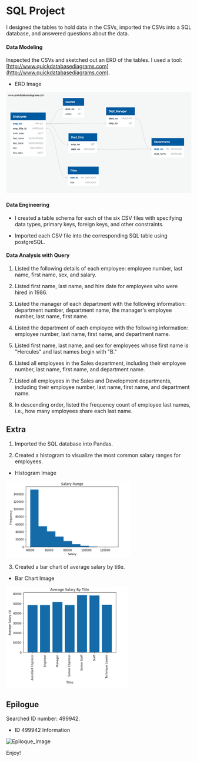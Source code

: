# SQL Project

I designed the tables to hold data in the CSVs, imported the CSVs into a SQL database, and answered questions about the data. 

#### Data Modeling

Inspected the CSVs and sketched out an ERD of the tables. I used a tool: [http://www.quickdatabasediagrams.com](http://www.quickdatabasediagrams.com).

* ERD Image


![Employee_ERD](EmployeeSQL/Employees_ERD.png)



#### Data Engineering

* I created a table schema for each of the six CSV files with specifying data types, primary keys, foreign keys, and other constraints.

* Imported each CSV file into the corresponding SQL table using postgreSQL.

#### Data Analysis with Query

1. Listed the following details of each employee: employee number, last name, first name, sex, and salary.

2. Listed first name, last name, and hire date for employees who were hired in 1986.

3. Listed the manager of each department with the following information: department number, department name, the manager's employee number, last name, first name.

4. Listed the department of each employee with the following information: employee number, last name, first name, and department name.

5. Listed first name, last name, and sex for employees whose first name is "Hercules" and last names begin with "B."

6. Listed all employees in the Sales department, including their employee number, last name, first name, and department name.

7. Listed all employees in the Sales and Development departments, including their employee number, last name, first name, and department name.

8. In descending order, listed the frequency count of employee last names, i.e., how many employees share each last name.

## Extra

1. Imported the SQL database into Pandas.

2. Created a histogram to visualize the most common salary ranges for employees.

* Histogram Image


![Histogram](Readme_Images/Histogram.png)

3. Created a bar chart of average salary by title.

* Bar Chart Image


![Bar_Chart](Readme_Images/Bar_Chart.png)


## Epilogue

Searched ID number: 499942.


* ID 499942 Information


![Epiloque_Image](Readme_Images/Epiloque.png)


Enjoy!
